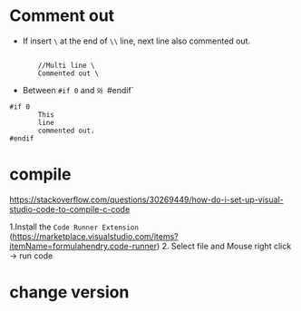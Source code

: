 # Comment out
- If insert `\` at the end of `\\` line, next line also commented out.
```

       //Multi line \
       Commented out \

```

- Between `#if 0` and `와 `#endif`
```
#if 0
       This
       line
       commented out.
#endif
```

# compile
https://stackoverflow.com/questions/30269449/how-do-i-set-up-visual-studio-code-to-compile-c-code

1.Install the `Code Runner Extension` (https://marketplace.visualstudio.com/items?itemName=formulahendry.code-runner)
2. Select file and Mouse right click -> run code



# change version




